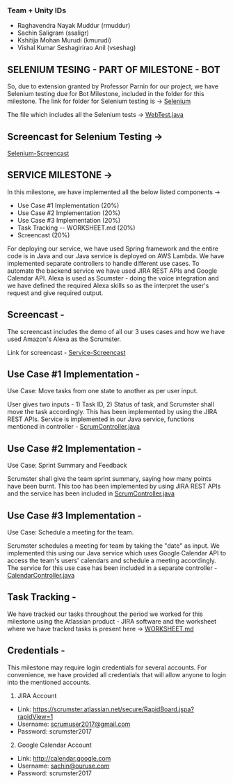 ### Team + Unity IDs

* Raghavendra Nayak Muddur (rmuddur)
* Sachin Saligram (ssaligr)
* Kshitija Mohan Murudi (kmurudi)
* Vishal Kumar Seshagirirao Anil (vseshag)

## SELENIUM TESING - PART OF MILESTONE - BOT 

So, due to extension granted by Professor Parnin for our project, we have Selenium testing due for Bot Milestone, included in the folder for this milestone. The link for folder for Selenium testing is -> [Selenium](https://github.ncsu.edu/rmuddur/Scrumster/tree/master/Alexa-service/Selenium)

The file which includes all the Selenium tests -> [WebTest.java](https://github.ncsu.edu/rmuddur/Scrumster/blob/master/Alexa-service/Selenium/src/test/java/selenium/tests/WebTest.java)

## Screencast for Selenium Testing ->
[Selenium-Screencast](https://youtu.be/ChUwR0zFxh4)

## SERVICE MILESTONE ->
In this milestone, we have implemented all the below listed components ->

* Use Case #1 Implementation (20%)
* Use Case #2 Implementation (20%)
* Use Case #3 Implementation (20%)
* Task Tracking -- WORKSHEET.md (20%)
* Screencast (20%)

For deploying our service, we have used Spring framework and the entire code is in Java and our Java service is deployed on AWS Lambda. We have implemented separate controllers to handle different use cases. To automate the backend service we have used JIRA REST APIs and Google Calendar API. Alexa is used as Scumster - doing the voice integration and we have defined the required Alexa skills so as the interpret the user's request and give required output.

## Screencast -

The screencast includes the demo of all our 3 uses cases and how we have used Amazon's Alexa as the Scrumster. 

Link for screencast - [Service-Screencast](http://www.youtube.com/watch?v=snJTRYRXu4I)

## Use Case #1 Implementation -

Use Case: Move tasks from one state to another as per user input.

User gives two inputs - 1) Task ID, 2) Status of task, and Scrumster shall move the task accordingly. 
This has been implemented by using the JIRA REST APIs. Service is implemented in our Java service, functions mentioned in controller - [ScrumController.java](https://github.ncsu.edu/rmuddur/Scrumster/blob/master/Alexa-service/ScrumsterService/src/main/java/com/nmvk/controller/ScrumController.java)

## Use Case #2 Implementation - 

Use Case: Sprint Summary and Feedback

Scrumster shall give the team sprint summary, saying how many points have been burnt. This too has been implemented by using JIRA REST APIs and the service has been included in [ScrumController.java](https://github.ncsu.edu/rmuddur/Scrumster/blob/master/Alexa-service/ScrumsterService/src/main/java/com/nmvk/controller/ScrumController.java)

## Use Case #3 Implementation - 

Use Case: Schedule a meeting for the team.

Scrumster schedules a meeting for team by taking the "date" as input. We implemented this using our Java service which uses Google Calendar API to access the team's users' calendars and schedule a meeting accordingly.
The service for this use case has been included in a separate controller - [CalendarController.java](https://github.ncsu.edu/rmuddur/Scrumster/blob/master/Alexa-service/ScrumsterService/src/main/java/com/nmvk/controller/CalendarController.java)

## Task Tracking - 

We have tracked our tasks throughout the period we worked for this milestone using the Atlassian product - JIRA software and the worksheet where we have tracked tasks is present here ->
[WORKSHEET.md](https://github.ncsu.edu/rmuddur/Scrumster/blob/master/Alexa-service/WORKSHEET.md)

## Credentials - 

This milestone may require login credentials for several accounts. For convenience, we have provided all credentials that will allow anyone to login into the mentioned accounts.

1. JIRA Account
* Link: https://scrumster.atlassian.net/secure/RapidBoard.jspa?rapidView=1
* Username: scrumuser2017@gmail.com
* Password: scrumster2017

2. Google Calendar Account
* Link: http://calendar.google.com
* Username: sachin@ouruse.com
* Password: scrumster2017
